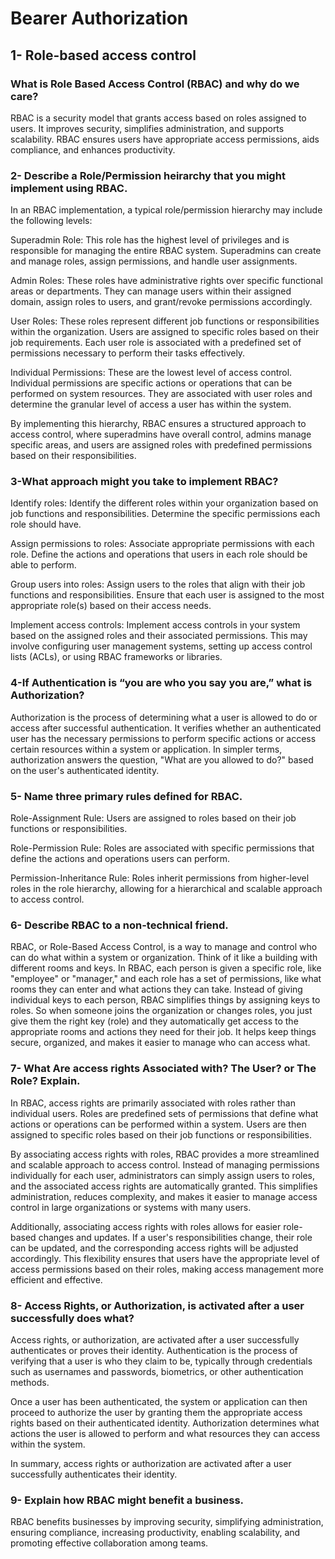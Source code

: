 # Bearer Authorization

## 1- Role-based access control

### What is Role Based Access Control (RBAC) and why do we care?

RBAC is a security model that grants access based on roles assigned to users. It improves security, simplifies administration, and supports scalability. RBAC ensures users have appropriate access permissions, aids compliance, and enhances productivity.

### 2- Describe a Role/Permission heirarchy that you might implement using RBAC.

In an RBAC implementation, a typical role/permission hierarchy may include the following levels:

Superadmin Role: This role has the highest level of privileges and is responsible for managing the entire RBAC system. Superadmins can create and manage roles, assign permissions, and handle user assignments.

Admin Roles: These roles have administrative rights over specific functional areas or departments. They can manage users within their assigned domain, assign roles to users, and grant/revoke permissions accordingly.

User Roles: These roles represent different job functions or responsibilities within the organization. Users are assigned to specific roles based on their job requirements. Each user role is associated with a predefined set of permissions necessary to perform their tasks effectively.

Individual Permissions: These are the lowest level of access control. Individual permissions are specific actions or operations that can be performed on system resources. They are associated with user roles and determine the granular level of access a user has within the system.

By implementing this hierarchy, RBAC ensures a structured approach to access control, where superadmins have overall control, admins manage specific areas, and users are assigned roles with predefined permissions based on their responsibilities.

### 3-What approach might you take to implement RBAC?

Identify roles: Identify the different roles within your organization based on job functions and responsibilities. Determine the specific permissions each role should have.

Assign permissions to roles: Associate appropriate permissions with each role. Define the actions and operations that users in each role should be able to perform.

Group users into roles: Assign users to the roles that align with their job functions and responsibilities. Ensure that each user is assigned to the most appropriate role(s) based on their access needs.

Implement access controls: Implement access controls in your system based on the assigned roles and their associated permissions. This may involve configuring user management systems, setting up access control lists (ACLs), or using RBAC frameworks or libraries.

### 4-If Authentication is “you are who you say you are,” what is Authorization?

Authorization is the process of determining what a user is allowed to do or access after successful authentication. It verifies whether an authenticated user has the necessary permissions to perform specific actions or access certain resources within a system or application. In simpler terms, authorization answers the question, "What are you allowed to do?" based on the user's authenticated identity.

### 5- Name three primary rules defined for RBAC.

Role-Assignment Rule: Users are assigned to roles based on their job functions or responsibilities.

Role-Permission Rule: Roles are associated with specific permissions that define the actions and operations users can perform.

Permission-Inheritance Rule: Roles inherit permissions from higher-level roles in the role hierarchy, allowing for a hierarchical and scalable approach to access control.

### 6- Describe RBAC to a non-technical friend.

RBAC, or Role-Based Access Control, is a way to manage and control who can do what within a system or organization. Think of it like a building with different rooms and keys. In RBAC, each person is given a specific role, like "employee" or "manager," and each role has a set of permissions, like what rooms they can enter and what actions they can take. Instead of giving individual keys to each person, RBAC simplifies things by assigning keys to roles. So when someone joins the organization or changes roles, you just give them the right key (role) and they automatically get access to the appropriate rooms and actions they need for their job. It helps keep things secure, organized, and makes it easier to manage who can access what.

### 7- What Are access rights Associated with? The User? or The Role? Explain.

In RBAC, access rights are primarily associated with roles rather than individual users. Roles are predefined sets of permissions that define what actions or operations can be performed within a system. Users are then assigned to specific roles based on their job functions or responsibilities.

By associating access rights with roles, RBAC provides a more streamlined and scalable approach to access control. Instead of managing permissions individually for each user, administrators can simply assign users to roles, and the associated access rights are automatically granted. This simplifies administration, reduces complexity, and makes it easier to manage access control in large organizations or systems with many users.

Additionally, associating access rights with roles allows for easier role-based changes and updates. If a user's responsibilities change, their role can be updated, and the corresponding access rights will be adjusted accordingly. This flexibility ensures that users have the appropriate level of access permissions based on their roles, making access management more efficient and effective.

### 8- Access Rights, or Authorization, is activated after a user successfully does what?

Access rights, or authorization, are activated after a user successfully authenticates or proves their identity. Authentication is the process of verifying that a user is who they claim to be, typically through credentials such as usernames and passwords, biometrics, or other authentication methods.

Once a user has been authenticated, the system or application can then proceed to authorize the user by granting them the appropriate access rights based on their authenticated identity. Authorization determines what actions the user is allowed to perform and what resources they can access within the system.

In summary, access rights or authorization are activated after a user successfully authenticates their identity.

### 9- Explain how RBAC might benefit a business.

RBAC benefits businesses by improving security, simplifying administration, ensuring compliance, increasing productivity, enabling scalability, and promoting effective collaboration among teams.
